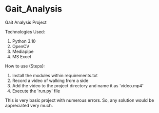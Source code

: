 # Gait_Analysis
Gait Analysis Project

Technologies Used:
1. Python 3.10
2. OpenCV
3. Mediapipe
4. MS Excel

How to use (Steps):
  1. Install the modules within requirements.txt
  2. Record a video of walking from a side
  3. Add the video to the project directory and name it as 'video.mp4'
  4. Execute the 'run.py' file

This is very basic project with numerous errors. So, any solution would be appreciated very much.
